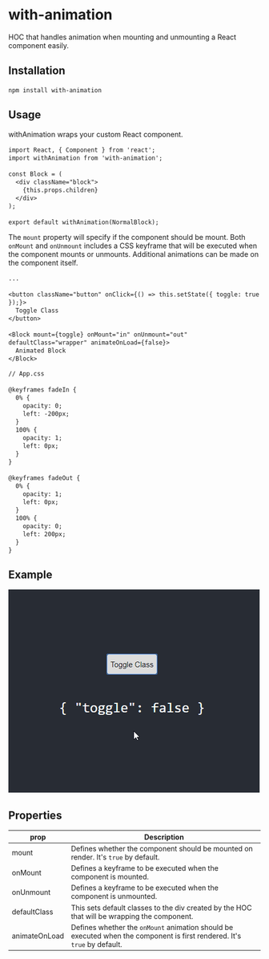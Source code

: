 # with-animation

HOC that handles animation when mounting and unmounting a React component easily.

## Installation

```
npm install with-animation
```

## Usage

withAnimation wraps your custom React component.

```
import React, { Component } from 'react';
import withAnimation from 'with-animation';

const Block = (
  <div className="block">
    {this.props.children}
  </div>
);

export default withAnimation(NormalBlock);
```

The `mount` property will specify if the component should be mount. Both `onMount` and `onUnmount`
includes a CSS keyframe that will be executed when the component mounts or unmounts. Additional animations can be made on the component itself.

```
...

<button className="button" onClick={() => this.setState({ toggle: true });}>
  Toggle Class
</button>
          
<Block mount={toggle} onMount="in" onUnmount="out" defaultClass="wrapper" animateOnLoad={false}>
  Animated Block
</Block>
```

```
// App.css

@keyframes fadeIn {
  0% {
    opacity: 0;
    left: -200px;
  }
  100% {
    opacity: 1;
    left: 0px;
  }
}

@keyframes fadeOut {
  0% {
    opacity: 1;
    left: 0px;
  }
  100% {
    opacity: 0;
    left: 200px;
  }
}
```


## Example
![Demo](demo/with-animation.gif)

## Properties

| prop            | Description   |
| --------------- | ------------- |
| mount           | Defines whether the component should be mounted on render. It's `true` by default.  |
| onMount         | Defines a keyframe to be executed when the component is mounted. |
| onUnmount       | Defines a keyframe to be executed when the component is unmounted. |
| defaultClass    | This sets default classes to the div created by the HOC that will be wrapping the component. |
| animateOnLoad   | Defines whether the `onMount` animation should be executed when the component is first rendered. It's `true` by default. |
